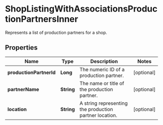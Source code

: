 

# ShopListingWithAssociationsProductionPartnersInner

Represents a list of production partners for a shop.

## Properties

| Name | Type | Description | Notes |
|------------ | ------------- | ------------- | -------------|
|**productionPartnerId** | **Long** | The numeric ID of a production partner. |  [optional] |
|**partnerName** | **String** | The name or title of the production partner. |  [optional] |
|**location** | **String** | A string representing the production partner location. |  [optional] |



